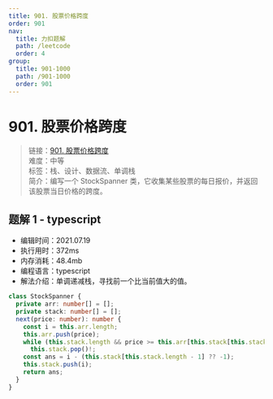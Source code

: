 ```yaml
---
title: 901. 股票价格跨度
order: 901
nav:
  title: 力扣题解
  path: /leetcode
  order: 4
group:
  title: 901-1000
  path: /901-1000
  order: 901
---
```


# 901. 股票价格跨度

> 链接：[901. 股票价格跨度](https://leetcode-cn.com/problems/online-stock-span/)  
> 难度：中等  
> 标签：栈、设计、数据流、单调栈  
> 简介：编写一个 StockSpanner 类，它收集某些股票的每日报价，并返回该股票当日价格的跨度。

## 题解 1 - typescript

- 编辑时间：2021.07.19
- 执行用时：372ms
- 内存消耗：48.4mb
- 编程语言：typescript
- 解法介绍：单调递减栈，寻找前一个比当前值大的值。

```typescript
class StockSpanner {
  private arr: number[] = [];
  private stack: number[] = [];
  next(price: number): number {
    const i = this.arr.length;
    this.arr.push(price);
    while (this.stack.length && price >= this.arr[this.stack[this.stack.length - 1]])
      this.stack.pop()!;
    const ans = i - (this.stack[this.stack.length - 1] ?? -1);
    this.stack.push(i);
    return ans;
  }
}
```
